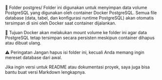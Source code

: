 🐘 Folder postgres/
Folder ini digunakan untuk menyimpan data volume PostgreSQL yang digunakan oleh container Docker PostgreSQL. Semua file database (data, tabel, dan konfigurasi runtime PostgreSQL) akan otomatis tersimpan di sini oleh Docker saat container dijalankan.

📌 Tujuan
Docker akan melakukan mount volume ke folder ini agar data PostgreSQL tetap tersimpan secara persisten meskipun container dihapus atau dibuat ulang.

⚠️ Peringatan
Jangan hapus isi folder ini, kecuali Anda memang ingin mereset database dari awal.

Jika ingin versi untuk README atau dokumentasi proyek, saya juga bisa bantu buat versi Markdown lengkapnya.
